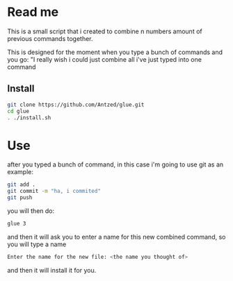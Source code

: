# Read me

This is a small script that i created to combine n numbers amount of previous commands together.

This is designed for the moment when you type a bunch of commands and you go: "I really wish i could just combine all i've just typed into one command

## Install

```bash
git clone https://github.com/Antzed/glue.git
cd glue
. ./install.sh
```

# Use

after you typed a bunch of command, in this case i'm going to use git as an example:

```bash
git add .
git commit -m "ha, i commited"
git push
```
you will then do:

```bash
glue 3
```
and then it will ask you to enter a name for this new combined command, so you will type a name
```bash
Enter the name for the new file: <the name you thought of>
```

and then it will install it for you.


